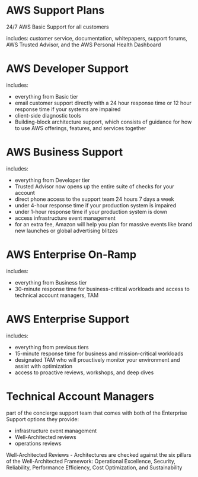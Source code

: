 # AWS Support Plans
24/7 AWS Basic Support for all customers

includes:
customer service, documentation, whitepapers, support forums, AWS Trusted Advisor, and the AWS Personal Health Dashboard


# AWS Developer Support
includes:
- everything from Basic tier
- email customer support directly with a 24 hour response time or 12 hour response time if your systems are impaired
- client-side diagnostic tools
- Building-block architecture support, which consists of guidance for how to use AWS offerings, features, and services together


# AWS Business Support
includes:
- everything from Developer tier
- Trusted Advisor now opens up the entire suite of checks for your account
- direct phone access to the support team 24 hours 7 days a week
- under 4-hour response time if your production system is impaired
- under 1-hour response time if your production system is down
- access infrastructure event management
- for an extra fee, Amazon will help you plan for massive events like brand new launches or global advertising blitzes

# AWS Enterprise On-Ramp
includes:
- everything from Business tier
- 30-minute response time for business-critical workloads and access to technical account managers, TAM

# AWS Enterprise Support
includes:
- everything from previous tiers
- 15-minute response time for business and mission-critical workloads
- designated TAM who will proactively monitor your environment and assist with optimization
- access to proactive reviews, workshops, and deep dives




# Technical Account Managers
part of the concierge support team that comes with both of the Enterprise Support options
they provide:
- infrastructure event management
- Well-Architected reviews
- operations reviews


Well-Architected Reviews - Architectures are checked against the six pillars of the Well-Architected Framework: Operational Excellence, Security, Reliability, Performance Efficiency, Cost Optimization, and Sustainability